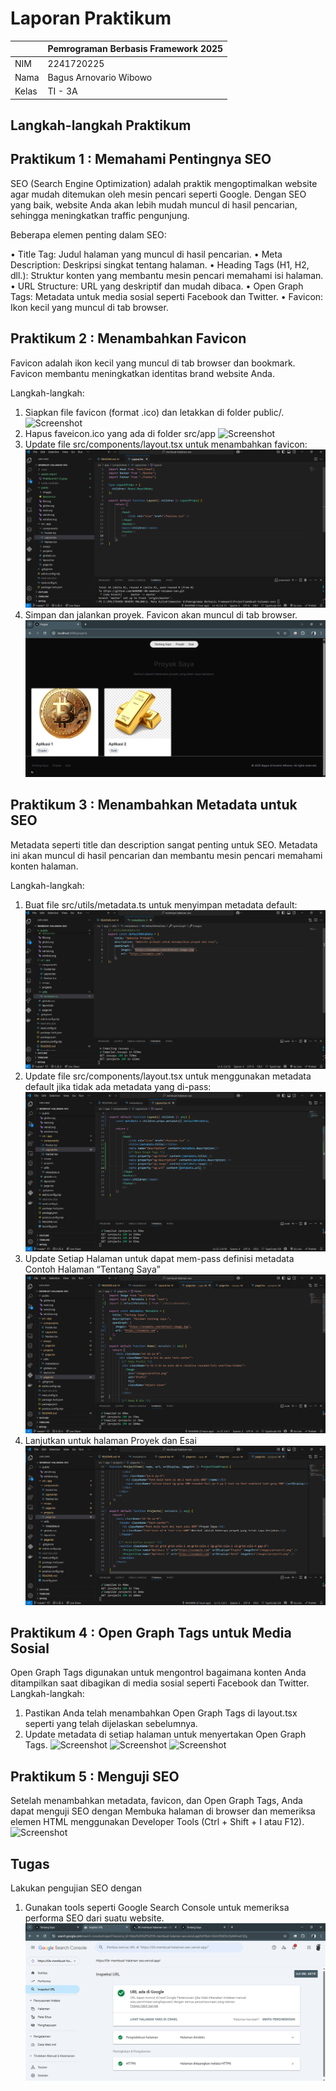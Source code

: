 # Laporan Praktikum

|       | Pemrograman Berbasis Framework 2025 |
| ----- | ----------------------------------- |
| NIM   | 2241720225                          |
| Nama  | Bagus Arnovario Wibowo              |
| Kelas | TI - 3A                             |

## Langkah-langkah Praktikum

## Praktikum 1 : Memahami Pentingnya SEO

SEO (Search Engine Optimization) adalah praktik mengoptimalkan website agar mudah ditemukan oleh mesin pencari seperti Google. Dengan SEO yang baik, website Anda akan lebih mudah muncul di hasil pencarian, sehingga meningkatkan traffic pengunjung.

Beberapa elemen penting dalam SEO:

•	Title Tag: Judul halaman yang muncul di hasil pencarian.
•	Meta Description: Deskripsi singkat tentang halaman.
•	Heading Tags (H1, H2, dll.): Struktur konten yang membantu mesin pencari memahami isi halaman.
•	URL Structure: URL yang deskriptif dan mudah dibaca.
•	Open Graph Tags: Metadata untuk media sosial seperti Facebook dan Twitter.
•	Favicon: Ikon kecil yang muncul di tab browser.

## Praktikum 2 : Menambahkan Favicon

Favicon adalah ikon kecil yang muncul di tab browser dan bookmark. Favicon membantu meningkatkan identitas brand website Anda.

Langkah-langkah:

1.	Siapkan file favicon (format .ico) dan letakkan di folder public/.
![Screenshot](assets-report/Praktikum2(1).png)
2.	Hapus faveicon.ico yang ada di folder src/app
![Screenshot](assets-report/Praktikum2(2).png)
3.	Update file src/components/layout.tsx untuk menambahkan favicon:
![Screenshot](assets-report/Praktikum2(3).png)
4.	Simpan dan jalankan proyek. Favicon akan muncul di tab browser.
![Screenshot](assets-report/Praktikum2(4).png)

## Praktikum 3 : Menambahkan Metadata untuk SEO

Metadata seperti title dan description sangat penting untuk SEO. Metadata ini akan muncul di hasil pencarian dan membantu mesin pencari memahami konten halaman.

Langkah-langkah:

1.	Buat file src/utils/metadata.ts untuk menyimpan metadata default:
![Screenshot](assets-report/Praktikum3(1).png)
2.	Update file src/components/layout.tsx untuk menggunakan metadata default jika tidak ada metadata yang di-pass:
![Screenshot](assets-report/Praktikum3(2).png)
3.	Update Setiap Halaman untuk dapat mem-pass definisi metadata
    Contoh Halaman “Tentang Saya”
![Screenshot](assets-report/Praktikum3(3).png)
4.	Lanjutkan untuk halaman Proyek dan Esai
![Screenshot](assets-report/Praktikum3(4).png)

## Praktikum 4 : Open Graph Tags untuk Media Sosial

Open Graph Tags digunakan untuk mengontrol bagaimana konten Anda ditampilkan saat dibagikan di media sosial seperti Facebook dan Twitter.
Langkah-langkah:
1.	Pastikan Anda telah menambahkan Open Graph Tags di layout.tsx seperti yang telah dijelaskan sebelumnya.
2.	Update metadata di setiap halaman untuk menyertakan Open Graph Tags.
![Screenshot](assets-report/Praktikum4(1).png)
![Screenshot](assets-report/Praktikum4(2).png)
![Screenshot](assets-report/Praktikum4(3).png)

## Praktikum 5 : Menguji SEO

Setelah menambahkan metadata, favicon, dan Open Graph Tags, Anda dapat menguji SEO dengan Membuka halaman di browser dan memeriksa elemen HTML menggunakan Developer Tools (Ctrl + Shift + I atau F12).
![Screenshot](assets-report/Praktikum5.png)

## Tugas 

Lakukan pengujian SEO dengan
1.	Gunakan tools seperti Google Search Console untuk memeriksa performa SEO dari suatu website.
![Screenshot](assets-report/Tugas1.png)